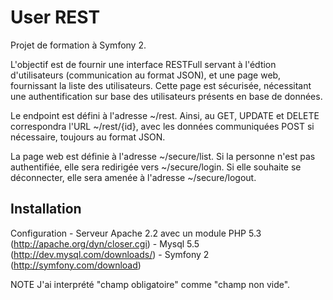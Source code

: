 User REST
=========

Projet de formation à Symfony 2. 

L'objectif est de fournir une interface RESTFull servant à l'édtion d'utilisateurs (communication au format JSON), et une page web, fournissant la liste des utilisateurs. Cette page est sécurisée, nécessitant une authentification sur base des utilisateurs présents en base de données.

Le endpoint est défini à l'adresse ~/rest. Ainsi, au GET, UPDATE et DELETE correspondra l'URL ~/rest/{id}, avec les données communiquées POST si nécessaire, toujours au format JSON.

La page web est définie à l'adresse ~/secure/list. Si la personne n'est pas authentifiée, elle sera redirigée vers ~/secure/login. Si elle souhaite se déconnecter, elle sera amenée à l'adresse ~/secure/logout.


Installation
------------

Configuration
    - Serveur Apache 2.2 avec un module PHP 5.3 (http://apache.org/dyn/closer.cgi)
    - Mysql 5.5 (http://dev.mysql.com/downloads/)
    - Symfony 2 (http://symfony.com/download)

NOTE
    J'ai interprété "champ obligatoire" comme "champ non vide".